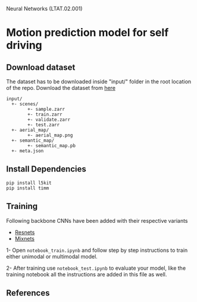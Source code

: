 Neural Networks (LTAT.02.001)

# Motion prediction model for self driving


## Download dataset

The dataset has to be downloaded inside "input/" folder in the root location of the repo. Download the dataset from [here](https://www.kaggle.com/c/lyft-motion-prediction-autonomous-vehicles/data?select=scenes)

```
input/
  +- scenes/
        +- sample.zarr
        +- train.zarr
        +- validate.zarr
        +- test.zarr
  +- aerial_map/
        +- aerial_map.png
  +- semantic_map/
        +- semantic_map.pb
  +- meta.json

```

## Install Dependencies

```shell
pip install l5kit
pip install timm
```

## Training

Following backbone CNNs have been added with their respective variants

* [Resnets]()
* [Mixnets]()

1- Open ```notebook_train.ipynb``` and follow step by step instructions to train either unimodal or multimodal model.

2- After training use ```notebook_test.ipynb``` to evaluate your model, like the training notebook all the instructions are added in this file as well.


## References
